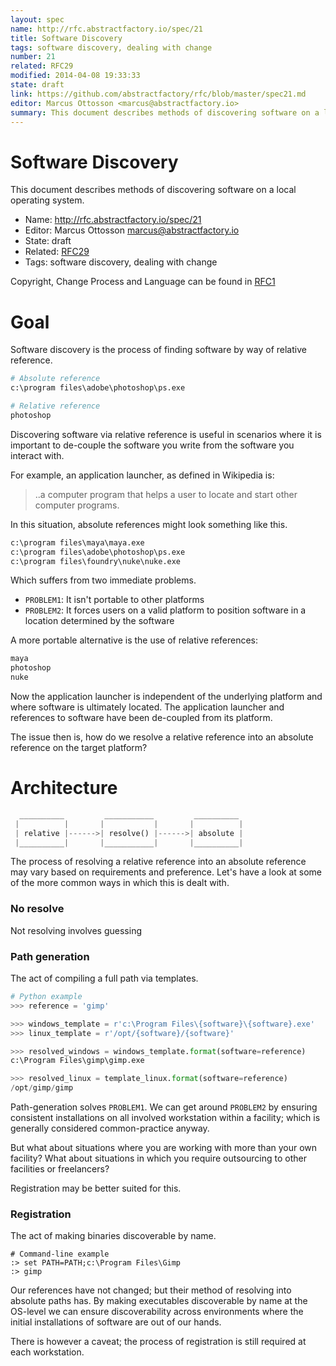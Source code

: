 ```yaml
---
layout: spec
name: http://rfc.abstractfactory.io/spec/21
title: Software Discovery
tags: software discovery, dealing with change
number: 21
related: RFC29
modified: 2014-04-08 19:33:33
state: draft
link: https://github.com/abstractfactory/rfc/blob/master/spec21.md
editor: Marcus Ottosson <marcus@abstractfactory.io>
summary: This document describes methods of discovering software on a local operating system.
---
```


# Software Discovery

This document describes methods of discovering software on a local operating system.

* Name: http://rfc.abstractfactory.io/spec/21
* Editor: Marcus Ottosson <marcus@abstractfactory.io>
* State: draft
* Related: [RFC29](http://rfc.abstractfactory.io/spec/29)
* Tags: software discovery, dealing with change

Copyright, Change Process and Language can be found in [RFC1](http://rfc.abstractfactory.io/spec/1)

# Goal

Software discovery is the process of finding software by way of relative reference.

```python
# Absolute reference
c:\program files\adobe\photoshop\ps.exe

# Relative reference
photoshop
```

Discovering software via relative reference is useful in scenarios where it is important to de-couple the software you write from the software you interact with.

For example, an application launcher, as defined in Wikipedia is:

> ..a computer program that helps a user to locate and start other computer programs.

In this situation, absolute references might look something like this.

```python
c:\program files\maya\maya.exe
c:\program files\adobe\photoshop\ps.exe
c:\program files\foundry\nuke\nuke.exe
```

Which suffers from two immediate problems.

* `PROBLEM1`: It isn't portable to other platforms 
* `PROBLEM2`: It forces users on a valid platform to position software in a location determined by the software

A more portable alternative is the use of relative references:

```python
maya
photoshop
nuke
```

Now the application launcher is independent of the underlying platform and where software is ultimately located. The application launcher and references to software have been de-coupled from its platform.

The issue then is, how do we resolve a relative reference into an absolute reference on the target platform?

# Architecture

```python
  __________         ___________         __________
 |          |       |           |       |          |
 | relative |------>| resolve() |------>| absolute |
 |__________|       |___________|       |__________|

```

The process of resolving a relative reference into an absolute reference may vary based on requirements and preference. Let's have a look at some of the more common ways in which this is dealt with.

### No resolve

Not resolving involves guessing

### Path generation

The act of compiling a full path via templates.

```python
# Python example
>>> reference = 'gimp'

>>> windows_template = r'c:\Program Files\{software}\{software}.exe'
>>> linux_template = r'/opt/{software}/{software}'

>>> resolved_windows = windows_template.format(software=reference)
c:\Program Files\gimp\gimp.exe

>>> resolved_linux = template_linux.format(software=reference)
/opt/gimp/gimp
```

Path-generation solves `PROBLEM1`. We can get around `PROBLEM2` by ensuring consistent installations on all involved workstation within a facility; which is generally considered common-practice anyway.

But what about situations where you are working with more than your own facility? What about situations in which you require outsourcing to other facilities or freelancers?

Registration may be better suited for this.

### Registration

The act of making binaries discoverable by name.

```
# Command-line example
:> set PATH=PATH;c:\Program Files\Gimp
:> gimp
```

Our references have not changed; but their method of resolving into absolute paths has. By making executables discoverable by name at the OS-level we can ensure discoverability across environments where the initial installations of software are out of our hands.

There is however a caveat; the process of registration is still required at each workstation.
